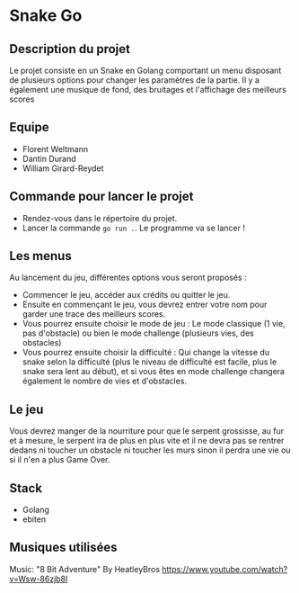 #  Snake Go

## Description du projet
Le projet consiste en un Snake en Golang comportant un menu disposant de plusieurs options pour changer les paramètres de la partie. Il y a également une musique de fond, des bruitages et l'affichage des meilleurs scores

## Equipe
- Florent Weltmann
- Dantin Durand
- William Girard-Reydet 

## Commande pour lancer le projet
- Rendez-vous dans le répertoire du projet.
- Lancer la commande `go run .`. Le programme va se lancer !

## Les menus
Au lancement du jeu, différentes options vous seront proposés :
- Commencer le jeu, accéder aux crédits ou quitter le jeu.
- Ensuite en commençant le jeu, vous devrez entrer votre nom pour garder une trace des meilleurs scores.
- Vous pourrez ensuite choisir le mode de jeu : Le mode classique (1 vie, pas d'obstacle) ou bien le mode challenge (plusieurs vies, des obstacles)
- Vous pourrez ensuite choisir la difficulté : Qui change la vitesse du snake selon la difficulté (plus le niveau de difficulté est facile, plus le snake sera lent au début), et si vous êtes en mode challenge changera également le nombre de vies et d'obstacles.

## Le jeu
Vous devrez manger de la nourriture pour que le serpent grossisse, au fur et à mesure, le serpent ira de plus en plus vite et il ne devra pas se rentrer dedans ni toucher un obstacle ni toucher les murs sinon il perdra une vie ou si il n'en a plus Game Over.

## Stack
- Golang
- ebiten

## Musiques utilisées
Music: "8 Bit Adventure" By HeatleyBros
https://www.youtube.com/watch?v=Wsw-86zjb8I